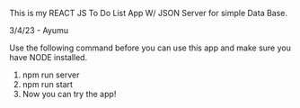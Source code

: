 This is my REACT JS To Do List App W/ JSON Server for simple Data Base.

3/4/23 - Ayumu

Use the following command before you can use this app and make sure you have NODE installed.
1. npm run server
2. npm run start
3. Now you can try the app!
